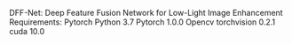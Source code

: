 DFF-Net: Deep Feature Fusion Network for Low-Light Image Enhancement
Requirements:
Pytorch
Python 3.7
Pytorch 1.0.0
Opencv
torchvision 0.2.1
cuda 10.0
